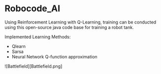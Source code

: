 # Robocode_AI

Using Reinforcement Learning with Q-Learning, training can be conducted using this open-source java code base for training a robot tank. 

Implemented Learning Methods: 
* Qlearn 
* Sarsa 
* Neural Network Q-function approximation

![Battlefield][Battlefield.png]



